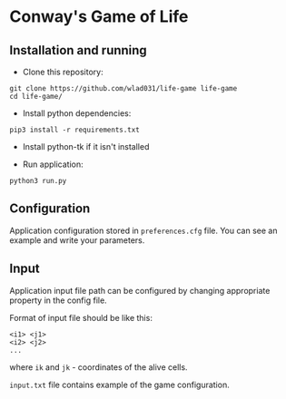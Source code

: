 Conway's Game of Life
===================

Installation and running
-------------------------

 - Clone this repository:

```
git clone https://github.com/wlad031/life-game life-game
cd life-game/
```

 - Install python dependencies:

```
pip3 install -r requirements.txt
```

 - Install python-tk if it isn't installed

 - Run application:

```
python3 run.py
```

Configuration
-------------------------

Application configuration stored in ``preferences.cfg`` file. You can see an example and write your parameters.


Input
-------------------------

Application input file path can be configured by changing appropriate property in the config file.

Format of input file should be like this:
```
<i1> <j1>
<i2> <j2>
...
```
where ``ik`` and ``jk`` - coordinates of the alive cells.

``input.txt`` file contains example of the game configuration.

